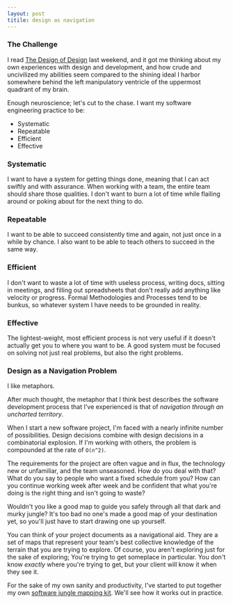 ```yaml
---
layout: post
titile: design as navigation
---
```


### The Challenge

I read [The Design of Design][1] last weekend, and it got me thinking about my
own experiences with design and development, and how crude and uncivilized my
abilities seem compared to the shining ideal I harbor somewhere behind the left
manipulatory ventricle of the uppermost quadrant of my brain.

Enough neuroscience; let's cut to the chase. I want my software engineering
practice to be:

- Systematic
- Repeatable
- Efficient
- Effective


### Systematic

I want to have a system for getting things done, meaning that I can act swiftly
and with assurance. When working with a team, the entire team should share those
qualities. I don't want to burn a lot of time while flailing around or poking
about for the next thing to do.


### Repeatable

I want to be able to succeed consistently time and again, not just once in a
while by chance. I also want to be able to teach others to succeed in the same
way.


### Efficient

I don't want to waste a lot of time with useless process, writing docs, sitting
in meetings, and filling out spreadsheets that don't really add anything like
velocity or progress. Formal Methodologies and Processes tend to be bunkus, so
whatever system I have needs to be grounded in reality.


### Effective

The lightest-weight, most efficient process is not very useful if it doesn't
actually get you to where you want to be. A good system must be focused on
solving not just real problems, but also the right problems.


### Design as a Navigation Problem

I like metaphors.

After much thought, the metaphor that I think best describes the software
development process that I've experienced is that of *navigation through an
uncharted territory*.

When I start a new software project, I'm faced with a nearly infinite number of
possibilities. Design decisions combine with design decisions in a combinatorial
explosion.  If I'm working with others, the problem is compounded at the rate of
`O(n^2)`.

The requirements for the project are often vague and in flux, the technology new
or unfamiliar, and the team unseasoned. How do you deal with that? What do you
say to people who want a fixed schedule from you? How can you continue working
week after week and be confident that what you're doing is the right thing and
isn't going to waste?

Wouldn't you like a good map to guide you safely through all that dark and murky
jungle?  It's too bad no one's made a good map of your destination yet, so
you'll just have to start drawing one up yourself.

You can think of your project documents as a navigational aid. They are a set of
maps that represent your team's best collective knowledge of the terrain that
you are trying to explore. Of course, you aren't exploring just for the sake of
exploring; You're trying to get someplace in particular. You don't know
*exactly* where you're trying to get, but your client will know it when they see
it.

For the sake of my own sanity and productivity, I've started to put together my
own [software jungle mapping kit][2]. We'll see how it works out in practice.


[1]: http://nerdflation.github.com/design/2010/04/06/design-of-design.html
[2]: http://nerdflation.github.com/design/design-intro.html
